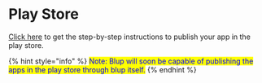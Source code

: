 # Play Store

[Click here](https://support.google.com/googleplay/android-developer/answer/9859152?hl=en) to get the step-by-step instructions to publish your app in the play store.

{% hint style="info" %}
<mark style="color:blue;">Note: Blup will soon be capable of publishing the apps in the play store through blup itself.</mark>&#x20;
{% endhint %}

